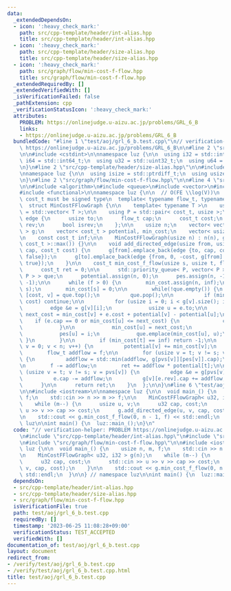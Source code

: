 ```yaml
---
data:
  _extendedDependsOn:
  - icon: ':heavy_check_mark:'
    path: src/cpp-template/header/int-alias.hpp
    title: src/cpp-template/header/int-alias.hpp
  - icon: ':heavy_check_mark:'
    path: src/cpp-template/header/size-alias.hpp
    title: src/cpp-template/header/size-alias.hpp
  - icon: ':heavy_check_mark:'
    path: src/graph/flow/min-cost-f-flow.hpp
    title: src/graph/flow/min-cost-f-flow.hpp
  _extendedRequiredBy: []
  _extendedVerifiedWith: []
  _isVerificationFailed: false
  _pathExtension: cpp
  _verificationStatusIcon: ':heavy_check_mark:'
  attributes:
    PROBLEM: https://onlinejudge.u-aizu.ac.jp/problems/GRL_6_B
    links:
    - https://onlinejudge.u-aizu.ac.jp/problems/GRL_6_B
  bundledCode: "#line 1 \"test/aoj/grl_6_b.test.cpp\"\n// verification-helper: PROBLEM\
    \ https://onlinejudge.u-aizu.ac.jp/problems/GRL_6_B\n\n#line 2 \"src/cpp-template/header/int-alias.hpp\"\
    \n\n#include <cstdint>\n\nnamespace luz {\n\n  using i32 = std::int32_t;\n  using\
    \ i64 = std::int64_t;\n  using u32 = std::uint32_t;\n  using u64 = std::uint64_t;\n\
    \n}\n#line 2 \"src/cpp-template/header/size-alias.hpp\"\n\n#include <cstddef>\n\
    \nnamespace luz {\n\n  using isize = std::ptrdiff_t;\n  using usize = std::size_t;\n\
    \n}\n#line 2 \"src/graph/flow/min-cost-f-flow.hpp\"\n\n#line 4 \"src/graph/flow/min-cost-f-flow.hpp\"\
    \n\n#include <algorithm>\n#include <queue>\n#include <vector>\n#include <limits>\n\
    #include <functional>\n\nnamespace luz {\n\n  // O(FE \\log(V))\n  // [note]:\
    \ cost_t must be signed type\n  template< typename flow_t, typename cost_t >\n\
    \  struct MinCostFFlowGraph {\n\n    template< typename T >\n    using vector\
    \ = std::vector< T >;\n\n    using P = std::pair< cost_t, usize >;\n\n    struct\
    \ edge {\n      usize to;\n      flow_t cap;\n      cost_t cost;\n      usize\
    \ rev;\n      bool isrev;\n    };\n\n    usize n;\n    vector< vector< edge >\
    \ > g;\n    vector< cost_t > potential, min_cost;\n    vector< usize > pvs, pes;\n\
    \n    const cost_t inf;\n\n    MinCostFFlowGraph(usize n) : n(n), g(n), inf(std::numeric_limits<\
    \ cost_t >::max()) {}\n\n    void add_directed_edge(usize from, usize to, flow_t\
    \ cap, cost_t cost) {\n      g[from].emplace_back(edge {to, cap, cost, g[to].size(),\
    \ false});\n      g[to].emplace_back(edge {from, 0, -cost, g[from].size() - 1,\
    \ true});\n    }\n\n    cost_t min_cost_f_flow(usize s, usize t, flow_t f) {\n\
    \      cost_t ret = 0;\n\n      std::priority_queue< P, vector< P >, std::greater<\
    \ P > > que;\n      potential.assign(n, 0);\n      pes.assign(n, -1);\n      pvs.assign(n,\
    \ -1);\n\n      while (f > 0) {\n        min_cost.assign(n, inf);\n\n        que.emplace(0,\
    \ s);\n        min_cost[s] = 0;\n\n        while(!que.empty()) {\n          auto\
    \ [cost, v] = que.top();\n          que.pop();\n\n          if (min_cost[v] <\
    \ cost) continue;\n\n          for (usize i = 0; i < g[v].size(); i++) {\n   \
    \         edge &e = g[v][i];\n            usize u = e.to;\n\n            cost_t\
    \ next_cost = min_cost[v] + e.cost + potential[v] - potential[u];\n\n        \
    \    if (e.cap == 0 or min_cost[u] <= next_cost) {\n              continue;\n\
    \            }\n\n            min_cost[u] = next_cost;\n            pvs[u] = v;\n\
    \            pes[u] = i;\n            que.emplace(min_cost[u], u);\n         \
    \ }\n        }\n\n        if (min_cost[t] == inf) return -1;\n\n        for (usize\
    \ v = 0; v < n; v++) {\n          potential[v] += min_cost[v];\n        }\n\n\
    \        flow_t addflow = f;\n\n        for (usize v = t; v != s; v = pvs[v])\
    \ {\n          addflow = std::min(addflow, g[pvs[v]][pes[v]].cap);\n        }\n\
    \n        f -= addflow;\n        ret += addflow * potential[t];\n\n        for\
    \ (usize v = t; v != s; v = pvs[v]) {\n          edge &e = g[pvs[v]][pes[v]];\n\
    \          e.cap -= addflow;\n          g[v][e.rev].cap += addflow;\n        }\n\
    \      }\n\n      return ret;\n    }\n  };\n\n}\n#line 6 \"test/aoj/grl_6_b.test.cpp\"\
    \n\n#include <iostream>\n\nnamespace luz {\n\n  void main_() {\n    usize n, m,\
    \ f;\n    std::cin >> n >> m >> f;\n\n    MinCostFFlowGraph< u32, i32 > g(n);\n\
    \    while (m--) {\n      usize u, v;\n      u32 cap, cost;\n      std::cin >>\
    \ u >> v >> cap >> cost;\n      g.add_directed_edge(u, v, cap, cost);\n    }\n\
    \n    std::cout << g.min_cost_f_flow(0, n - 1, f) << std::endl;\n  }\n\n} // namespace\
    \ luz\n\nint main() {\n  luz::main_();\n}\n"
  code: "// verification-helper: PROBLEM https://onlinejudge.u-aizu.ac.jp/problems/GRL_6_B\n\
    \n#include \"src/cpp-template/header/int-alias.hpp\"\n#include \"src/cpp-template/header/size-alias.hpp\"\
    \n#include \"src/graph/flow/min-cost-f-flow.hpp\"\n\n#include <iostream>\n\nnamespace\
    \ luz {\n\n  void main_() {\n    usize n, m, f;\n    std::cin >> n >> m >> f;\n\
    \n    MinCostFFlowGraph< u32, i32 > g(n);\n    while (m--) {\n      usize u, v;\n\
    \      u32 cap, cost;\n      std::cin >> u >> v >> cap >> cost;\n      g.add_directed_edge(u,\
    \ v, cap, cost);\n    }\n\n    std::cout << g.min_cost_f_flow(0, n - 1, f) <<\
    \ std::endl;\n  }\n\n} // namespace luz\n\nint main() {\n  luz::main_();\n}\n"
  dependsOn:
  - src/cpp-template/header/int-alias.hpp
  - src/cpp-template/header/size-alias.hpp
  - src/graph/flow/min-cost-f-flow.hpp
  isVerificationFile: true
  path: test/aoj/grl_6_b.test.cpp
  requiredBy: []
  timestamp: '2023-06-25 11:08:28+09:00'
  verificationStatus: TEST_ACCEPTED
  verifiedWith: []
documentation_of: test/aoj/grl_6_b.test.cpp
layout: document
redirect_from:
- /verify/test/aoj/grl_6_b.test.cpp
- /verify/test/aoj/grl_6_b.test.cpp.html
title: test/aoj/grl_6_b.test.cpp
---
```

